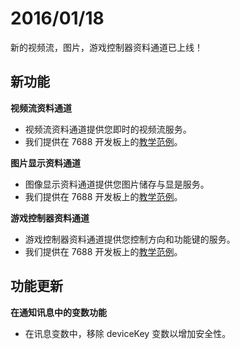 # 2016/01/18


新的视频流，图片，游戏控制器资料通道已上线！

## 新功能

**视频流资料通道**

* 视频流资料通道提供您即时的视频流服务。
* 我们提供在 7688 开发板上的[教学范例](../tutorial/7688_videostreaming_tutorial)。

**图片显示资料通道**

* 图像显示资料通道提供您图片储存与显是服务。
* 我们提供在 7688 开发板上的[教学范例](../tutorial/7688_imagedisplay_tutorial)。

**游戏控制器资料通道**

* 游戏控制器资料通道提供您控制方向和功能键的服务。
* 我们提供在 7688 开发板上的[教学范例](../tutorial/7688_gamepad_tutorial)。


## 功能更新

**在通知讯息中的变数功能**

* 在讯息变数中，移除 deviceKey 变数以增加安全性。

